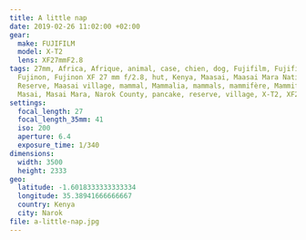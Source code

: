 ```yaml
---
title: A little nap
date: 2019-02-26 11:02:00 +02:00
gear:
  make: FUJIFILM
  model: X-T2
  lens: XF27mmF2.8
tags: 27mm, Africa, Afrique, animal, case, chien, dog, Fujifilm, Fujifilm X-T2,
  Fujinon, Fujinon XF 27 mm f/2.8, hut, Kenya, Maasai, Maasai Mara National
  Reserve, Maasai village, mammal, Mammalia, mammals, mammifère, Mammifères,
  Masai, Masai Mara, Narok County, pancake, reserve, village, X-T2, XF27mmF2.8
settings:
  focal_length: 27
  focal_length_35mm: 41
  iso: 200
  aperture: 6.4
  exposure_time: 1/340
dimensions:
  width: 3500
  height: 2333
geo:
  latitude: -1.6018333333333334
  longitude: 35.38941666666667
  country: Kenya
  city: Narok
file: a-little-nap.jpg
---
```



